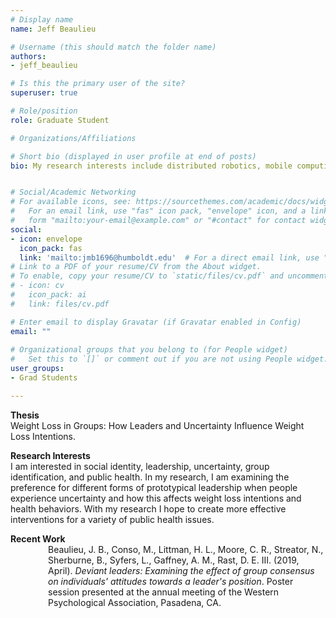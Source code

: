 ```yaml
---
# Display name
name: Jeff Beaulieu

# Username (this should match the folder name)
authors:
- jeff_beaulieu

# Is this the primary user of the site?
superuser: true

# Role/position
role: Graduate Student

# Organizations/Affiliations

# Short bio (displayed in user profile at end of posts)
bio: My research interests include distributed robotics, mobile computing and programmable matter.


# Social/Academic Networking
# For available icons, see: https://sourcethemes.com/academic/docs/widgets/#icons
#   For an email link, use "fas" icon pack, "envelope" icon, and a link in the
#   form "mailto:your-email@example.com" or "#contact" for contact widget.
social:
- icon: envelope
  icon_pack: fas
  link: 'mailto:jmb1696@humboldt.edu'  # For a direct email link, use "mailto:test@example.org".
# Link to a PDF of your resume/CV from the About widget.
# To enable, copy your resume/CV to `static/files/cv.pdf` and uncomment the lines below.  
# - icon: cv
#   icon_pack: ai
#   link: files/cv.pdf

# Enter email to display Gravatar (if Gravatar enabled in Config)
email: ""
  
# Organizational groups that you belong to (for People widget)
#   Set this to `[]` or comment out if you are not using People widget.  
user_groups:
- Grad Students

---
```


<p><b>Thesis</b><br>
Weight Loss in Groups:  How Leaders and Uncertainty Influence Weight Loss Intentions.</p>

<p><b>Research Interests</b><br>
I am interested in social identity, leadership, uncertainty, group identification, and public health.  In my research, I am examining the preference for different forms of prototypical leadership when people experience uncertainty and how this affects weight loss intentions and health behaviors.  With my research I hope to create more effective interventions for a variety of public health issues.</p> 

<p style="margin-left: 60px; text-indent: -60px;"><b>Recent Work</b><br>
Beaulieu, J. B., Conso, M., Littman, H. L., Moore, C. R., Streator, N., Sherburne, B., Syfers, L., Gaffney, A. M., Rast, D. E. III. (2019, April). <i>Deviant leaders: Examining the effect of group consensus on individuals' attitudes towards a leader's position</i>. Poster session presented at the annual meeting of the Western Psychological Association, Pasadena, CA.</p>
